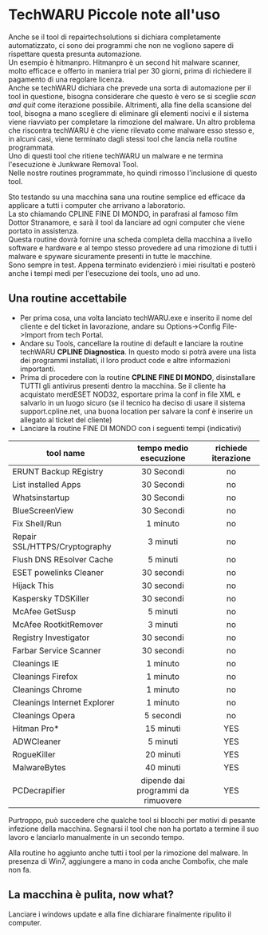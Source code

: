 # TechWARU Piccole note all'uso

Anche se il tool di repairtechsolutions si dichiara completamente automatizzato, ci sono dei programmi che non ne vogliono sapere di rispettare questa presunta automazione.        
Un esempio è hitmanpro. Hitmanpro è un second hit malware scanner, molto efficace e offerto in maniera trial per 30 giorni, prima di richiedere il pagamento di una regolare licenza.       
Anche se techWARU dichiara che prevede una sorta di automazione per il tool in questione, bisogna considerare che questo è vero se si sceglie _scan and quit_ come iterazione possibile. Altrimenti, alla fine della scansione del tool, bisogna a mano scegliere di eliminare gli elementi nocivi e il sistema viene riavviato per completare la rimozione del malware. 
Un altro problema che riscontra techWARU è che viene rilevato come malware esso stesso e, in alcuni casi, viene terminato dagli stessi tool che lancia nella routine programmata.           
Uno di questi tool che ritiene techWARU un malware e ne termina l'esecuzione è Junkware Removal Tool.          
Nelle nostre routines programmate, ho quindi rimosso l'inclusione di questo tool.           

Sto testando su una macchina sana una routine semplice ed efficace da applicare a tutti i computer che arrivano a laboratorio.              
La sto chiamando  CPLINE FINE DI MONDO, in parafrasi al famoso film Dottor Stranamore, e sarà il tool da lanciare ad ogni computer che viene portato in assistenza.                 
Questa routine dovrà fornire una scheda completa della macchina a livello software e hardware e al tempo stesso provedere ad una rimozione di tutti i malware e spyware sicuramente presenti in tutte le macchine.          
Sono sempre in test. Appena terminato evidenzierò i miei risultati e posterò anche i tempi medi per l'esecuzione dei tools, uno ad uno. 

## Una routine accettabile 

- Per prima cosa, una volta lanciato techWARU.exe e inserito il nome del cliente e del ticket in lavorazione, andare su Options->Config File->Import from tech Portal. 
- Andare su Tools, cancellare la routine di default e lanciare la routine techWARU **CPLINE Diagnostica**. In questo modo si potrà avere una lista dei programmi installati, il loro product code e altre informazioni importanti. 
- Prima di procedere con la routine **CPLINE FINE DI MONDO**, disinstallare TUTTI gli antivirus presenti dentro la macchina. Se il cliente ha acquistato merdESET NOD32, esportare prima la conf in file XML e salvarlo in un luogo sicuro (se il tecnico ha deciso di usare il sistema support.cpline.net, una buona location per salvare la conf è inserire un allegato al ticket del cliente)
- Lanciare la routine FINE DI MONDO con i seguenti tempi (indicativi)

| tool name | tempo medio esecuzione | richiede iterazione |            
| --------------| :---------------------------------:| :------------------------: |
| ERUNT Backup REgistry  | 30 Secondi | no |
| List installed Apps  | 30 Secondi | no |
| Whatsinstartup  | 30 Secondi | no |
| BlueScreenView  | 30 Secondi | no |
| Fix Shell/Run  | 1 minuto | no |
| Repair SSL/HTTPS/Cryptography  | 3 minuti | no |
| Flush DNS REsolver Cache  | 5 minuti | no |
| ESET powelinks Cleaner  | 30 secondi | no |
| Hijack This  | 30 secondi | no |
| Kaspersky TDSKiller  | 30 secondi | no |
| McAfee GetSusp | 5 minuti | no |
| McAfee RootkitRemover  | 3 minuti | no |
| Registry Investigator | 30 secondi | no |
| Farbar Service Scanner  | 30 secondi | no |
| Cleanings IE | 1 minuto | no |
| Cleanings Firefox | 1 minuto | no |
| Cleanings Chrome | 1 minuto | no |
| Cleanings Internet Explorer| 1 minuto | no |
| Cleanings Opera | 5 secondi | no |
| Hitman Pro* | 15 minuti | YES | 
| ADWCleaner| 5 minuti | YES |
| RogueKiller | 20 minuti | YES |
| MalwareBytes | 40 minuti | YES |
| PCDecrapifier | dipende dai programmi da rimuovere | YES |

Purtroppo, può succedere che qualche tool si blocchi per motivi di pesante infezione della macchina. Segnarsi il tool che non ha portato a termine il suo lavoro e lanciarlo manualmente in un secondo tempo. 

Alla routine ho aggiunto anche tutti i tool per la rimozione del malware. In presenza di Win7, aggiungere a mano in coda anche Combofix, che male non fa. 

## La macchina è pulita, now what? 

Lanciare i windows update e alla fine dichiarare finalmente ripulito il computer. 
